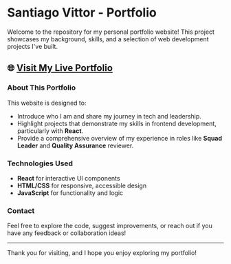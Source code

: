 # Santiago Vittor - Portfolio

Welcome to the repository for my personal portfolio website! This project showcases my background, skills, and a selection of web development projects I've built.

## 🌐 [Visit My Live Portfolio](https://santivittor.vercel.app/)

### About This Portfolio
This website is designed to:
- Introduce who I am and share my journey in tech and leadership.
- Highlight projects that demonstrate my skills in frontend development, particularly with **React**.
- Provide a comprehensive overview of my experience in roles like **Squad Leader** and **Quality Assurance** reviewer.

### Technologies Used
- **React** for interactive UI components
- **HTML/CSS** for responsive, accessible design
- **JavaScript** for functionality and logic

### Contact
Feel free to explore the code, suggest improvements, or reach out if you have any feedback or collaboration ideas!

---

Thank you for visiting, and I hope you enjoy exploring my portfolio!
